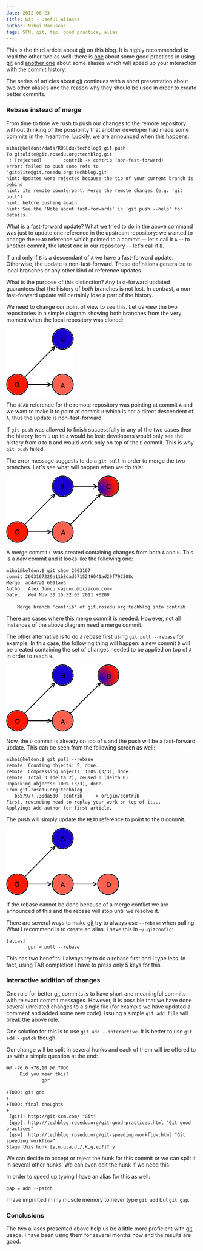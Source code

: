 ```yaml
---
date: 2012-06-23
title: Git - Useful Aliases
author: Mihai Maruseac
tags: SCM, git, tip, good practice, alias
---
```


This is the third article about [git][git] on this blog. It is highly recommended
to read the other two as well: there is [one][ggp] about some good practices
in using [git][git] and [another one][gsw] about some aliases which will speed
up your interaction with the commit history.

The series of articles about [git][git] continues with a short presentation
about two other aliases and the reason why they should be used in order to
create better commits.

<!--more-->

### Rebase instead of merge

From time to time we rush to push our changes to the remote repository without
thinking of the possibility that another developer had made some commits in
the meantime. Luckily, we are announced when this happens:

    mihai@keldon:/data/ROSEdu/techblog$ git push
    To gitolite@git.rosedu.org:techblog.git
     ! [rejected]        contrib -> contrib (non-fast-forward)
    error: failed to push some refs to 'gitolite@git.rosedu.org:techblog.git'
    hint: Updates were rejected because the tip of your current branch is behind
    hint: its remote counterpart. Merge the remote changes (e.g. 'git pull')
    hint: before pushing again.
    hint: See the 'Note about fast-forwards' in 'git push --help' for details.

What is a fast-forward update? What we tried to do in the above command was
just to update one reference in the upstream repository: we wanted to change
the `HEAD` reference which pointed to a commit -- let's call it `A` -- to
another commit, the latest one in our repository -- let's call it `B`.

If and only if `B` is a descendant of `A` we have a fast-forward update.
Otherwise, the update is non-fast-forward. These definitions generalize to
local branches or any other kind of reference updates.

What is the purpose of this distinction? Any fast-forward updated guarantees
that the history of _both_ branches is not lost. In contrast, a
non-fast-forward update will certainly lose a part of the history.

We need to change our point of view to see this. Let us view the two
repositories in a simple diagram showing both branches from the very moment
when the local repository was cloned:

<img src="./images/git-useful-aliases/gua-1.png" alt="initial repo" style="max-width:400px;"/>

The `HEAD` reference for the remote repository was pointing at commit
`A` and we want to make it to point at commit `B` which is not a
direct descendent of `A`, thus the update is non-fast-forward.

If `git push` was allowed to finish successfully in any of the two cases then
the history from `O` up to `A` would be lost: developers would only see the
history from `O` to `B` and would work only on top of the `B` commit. This is
why `git push` failed.

The error message suggests to do a `git pull` in order to merge the two
branches. Let's see what will happen when we do this:

<img src="./images/git-useful-aliases/gua-2.png" alt="merge commit" style="max-width:400px;"/>

A merge commit `C` was created containing changes from both `A`
and `B`. This is a _new_ commit and it looks like the following one:

    mihai@keldon:$ git show 2603167
    commit 2603167229a11b8dad6715246041ad29f792308c
    Merge: ad4d7a1 6091ae3
    Author: Alex Juncu <ajuncu@ixiacom.com>
    Date:   Wed Nov 30 15:32:05 2011 +0200

        Merge branch 'contrib' of git.rosedu.org:techblog into contrib

There are cases where this merge commit is needed. However, not all instances
of the above diagram need a merge commit.

The other alternative is to do a rebase first using `git pull --rebase` for
example. In this case, the following thing will happen: a new commit `D` will
be created containing the set of changes needed to be applied on top of `A` in
order to reach `B`.

<img src="./images/git-useful-aliases/gua-3.png" alt="rebase commit" style="max-width:400px;"/>

Now, the `D` commit is already on top of `A` and the push will be a
fast-forward update. This can be seen from the following screen as well:

    mihai@keldon:$ git pull --rebase
    remote: Counting objects: 5, done.
    remote: Compressing objects: 100% (3/3), done.
    remote: Total 3 (delta 2), reused 0 (delta 0)
    Unpacking objects: 100% (3/3), done.
    From git.rosedu.org:techblog
       b557977..38da5d0  contrib    -> origin/contrib
    First, rewinding head to replay your work on top of it...
    Applying: Add author for first article.

The push will simply update the `HEAD` reference to point to the `D` commit.

<img src="./images/git-useful-aliases/gua-4.png" alt="update HEAD after rebase commit" style="max-width:400px;"/>

If the rebase cannot be done because of a merge conflict we are announced of
this and the rebase will stop until we resolve it.

There are several ways to make [git][git] try to always use `--rebase` when
pulling. What I recommend is to create an alias. I have this in
`~/.gitconfig`:

    [alias]
            gpr = pull --rebase

This has two benefits: I always try to do a rebase first and I type less. In
fact, using TAB completion I have to press only 5 keys for this.

### Interactive addition of changes

One rule for better [git][git] commits is to have short and meaningful commits
with relevant commit messages. However, it is possible that we have done
several unrelated changes to a single file (for example we have updated a
comment and added some new code). Issuing a simple `git add file` will break
the above rule.

One solution for this is to use `git add --interactive`. It is better
to use `git add --patch` though.

Our change will be split in several hunks and each of them will be offered to
us with a simple question at the end:

    @@ -76,6 +78,10 @@ TODO
         Did you mean this?
                 gpr

    +TODO: git gdc
    +
    +TODO: final thoughts
    +
     [git]: http://git-scm.com/ "Git"
     [ggp]: http://techblog.rosedu.org/git-good-practices.html "Git good practices"
     [gsw]: http://techblog.rosedu.org/git-speeding-workflow.html "Git speeding workflow"
    Stage this hunk [y,n,q,a,d,/,K,g,e,?]? y

We can decide to accept or reject the hunk for this commit or we can split it
in several other hunks. We can even edit the hunk if we need this.

In order to speed up typing I have an alias for this as well:

    gap = add --patch

I have imprinted in my muscle memory to never type `git add` but `git gap`.

### Conclusions

The two aliases presented above help us be a little more proficient with
[git][git] usage. I have been using them for several months now and the
results are good.

[git]: http://git-scm.com/ "Git"
[ggp]: http://techblog.rosedu.org/git-good-practices.html "Git good practices"
[gsw]: http://techblog.rosedu.org/git-speeding-workflow.html "Git speeding workflow"
